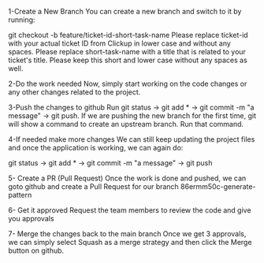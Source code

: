 1-Create a New Branch
You can create a new branch and switch to it by running:

git checkout -b feature/ticket-id-short-task-name
Please replace ticket-id with your actual ticket ID from Clickup in lower case and without any spaces. Please replace short-task-name with a title that is related to your ticket's title. Please keep this short and lower case without any spaces as well.

2-Do the work needed
Now, simply start working on the code changes or any other changes related to the project.

3-Push the changes to github
Run git status -> git add * -> git commit -m "a message" -> git push. If we are pushing the new branch for the first time, git will show a command to create an upstream branch. Run that command.

4-If needed make more changes
We can still keep updating the project files and once the application is working, we can again do:

git status -> git add * -> git commit -m "a message" -> git push

5- Create a PR (Pull Request)
Once the work is done and pushed, we can goto github and create a Pull Request for our branch 86ermm50c-generate-pattern

6- Get it approved
Request the team members to review the code and give you approvals

7- Merge the changes back to the main branch
Once we get 3 approvals, we can simply select Squash as a merge strategy and then click the Merge button on github.
